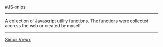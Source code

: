 #JS-snips
***

A collection of Javascript utility functions.
The functions were collected accross the web or created by myself.

***

[Simon Vreux](http://simonvreux.be)
